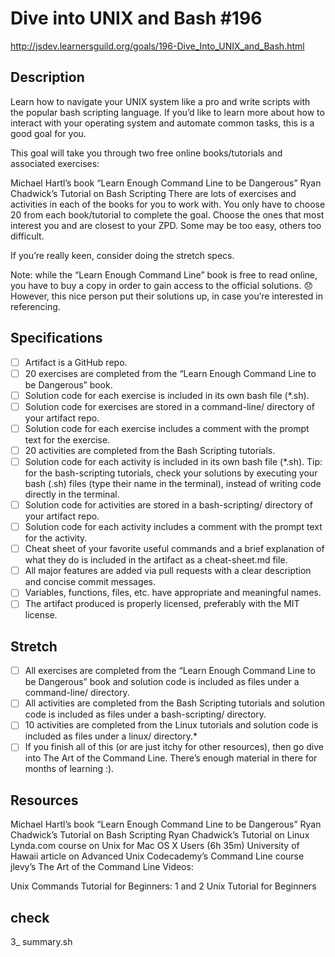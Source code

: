 # Dive into UNIX and Bash \#196
http://jsdev.learnersguild.org/goals/196-Dive_Into_UNIX_and_Bash.html
## Description

Learn how to navigate your UNIX system like a pro and write scripts with the popular bash scripting language. If you’d like to learn more about how to interact with your operating system and automate common tasks, this is a good goal for you.

This goal will take you through two free online books/tutorials and associated exercises:

Michael Hartl’s book “Learn Enough Command Line to be Dangerous”
Ryan Chadwick’s Tutorial on Bash Scripting
There are lots of exercises and activities in each of the books for you to work with. You only have to choose 20 from each book/tutorial to complete the goal. Choose the ones that most interest you and are closest to your ZPD. Some may be too easy, others too difficult.

If you’re really keen, consider doing the stretch specs.

Note: while the “Learn Enough Command Line” book is free to read online, you have to buy a copy in order to gain access to the official solutions. 😞 However, this nice person put their solutions up, in case you’re interested in referencing.

## Specifications

- [ ] Artifact is a GitHub repo.
- [ ] 20 exercises are completed from the “Learn Enough Command Line to be Dangerous” book.
- [ ] Solution code for each exercise is included in its own bash file (\*.sh).
- [ ] Solution code for exercises are stored in a command-line/ directory of your artifact repo.
- [ ] Solution code for each exercise includes a comment with the prompt text for the exercise.
- [ ] 20 activities are completed from the Bash Scripting tutorials.
- [ ] Solution code for each activity is included in its own bash file (\*.sh).
Tip: for the bash-scripting tutorials, check your solutions by executing your bash (.sh) files (type their name in the terminal), instead of writing code directly in the terminal.
- [ ] Solution code for activities are stored in a bash-scripting/ directory of your artifact repo.
- [ ] Solution code for each activity includes a comment with the prompt text for the activity.
- [ ] Cheat sheet of your favorite useful commands and a brief explanation of what they do is included in the artifact as a cheat-sheet.md file.
- [ ] All major features are added via pull requests with a clear description and concise commit messages.
- [ ] Variables, functions, files, etc. have appropriate and meaningful names.
- [ ] The artifact produced is properly licensed, preferably with the MIT license.

## Stretch

- [ ] All exercises are completed from the “Learn Enough Command Line to be Dangerous” book and solution code is included as files under a command-line/ directory.
- [ ] All activities are completed from the Bash Scripting tutorials and solution code is included as files under a bash-scripting/ directory.
- [ ] 10 activities are completed from the Linux tutorials and solution code is included as files under a linux/ directory.*
- [ ] If you finish all of this (or are just itchy for other resources), then go dive into The Art of the Command Line. There’s enough material in there for months of learning :).

## Resources
Michael Hartl’s book “Learn Enough Command Line to be Dangerous”
Ryan Chadwick’s Tutorial on Bash Scripting
Ryan Chadwick’s Tutorial on Linux
Lynda.com course on Unix for Mac OS X Users (6h 35m)
University of Hawaii article on Advanced Unix
Codecademy’s Command Line course
jlevy’s The Art of the Command Line
Videos:

Unix Commands Tutorial for Beginners: 1 and 2
Unix Tutorial for Beginners

## check
3_ summary.sh
